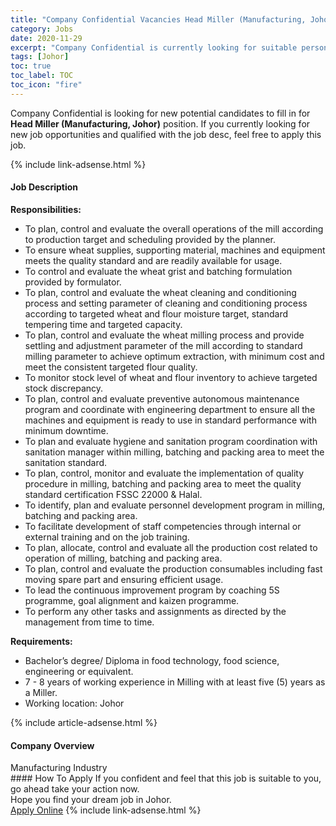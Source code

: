 ```yaml
---
title: "Company Confidential Vacancies Head Miller (Manufacturing, Johor)" 
category: Jobs 
date: 2020-11-29 
excerpt: "Company Confidential is currently looking for suitable person to fill in the Head Miller (Manufacturing, Johor) which positioned at Johor" 
tags: [Johor] 
toc: true 
toc_label: TOC 
toc_icon: "fire" 
--- 
```


<p>Company Confidential is looking for new potential candidates to fill in for <b>Head Miller (Manufacturing, Johor)</b> position. If you currently looking for new job opportunities and qualified with the job desc, feel free to apply this job.
</p>{% include link-adsense.html %} 
<div><div><div><h4>Job Description</h4></div></div><div><div><span><div><div><div><strong>Responsibilities:</strong></div><ul><li>To plan, control and evaluate the overall operations of the mill according to production target and scheduling provided by the planner.</li><li>To ensure wheat supplies, supporting material, machines and equipment meets the quality standard and are readily available for usage.</li><li>To control and evaluate the wheat grist and batching formulation provided by formulator.</li><li>To plan, control and evaluate the wheat cleaning and conditioning process and setting parameter of cleaning and conditioning process according to targeted wheat and flour moisture target, standard tempering time and targeted capacity.</li><li>To plan, control and evaluate the wheat milling process and provide settling and adjustment parameter of the mill according to standard milling parameter to achieve optimum extraction, with minimum cost and meet the consistent targeted flour quality.</li><li>To monitor stock level of wheat and flour inventory to achieve targeted stock discrepancy.</li><li>To plan, control and evaluate preventive autonomous maintenance program and coordinate with engineering department to ensure all the machines and equipment is ready to use in standard performance with minimum downtime.</li><li>To plan and evaluate hygiene and sanitation program coordination with sanitation manager within milling, batching and packing area to meet the sanitation standard.</li><li>To plan, control, monitor and evaluate the implementation of quality procedure in milling, batching and packing area to meet the quality standard certification FSSC 22000 &amp; Halal.</li><li>To identify, plan and evaluate personnel development program in milling, batching and packing area.</li><li>To facilitate development of staff competencies through internal or external training and on the job training.</li><li>To plan, allocate, control and evaluate all the production cost related to operation of milling, batching and packing area.</li><li>To plan, control and evaluate the production consumables including fast moving spare part and ensuring efficient usage.</li><li>To lead the continuous improvement program by coaching 5S programme, goal alignment and kaizen programme.</li><li>To perform any other tasks and assignments as directed by the management from time to time.</li></ul><div><strong>Requirements:</strong></div><ul><li>Bachelor&#8217;s degree/ Diploma in food technology, food science, engineering or equivalent.</li><li>7 - 8 years of working experience in Milling with at least five (5) years as a Miller.</li><li>Working location: Johor</li></ul></div></div></span></div></div></div> 
{% include article-adsense.html %} 
<div><div><div><h4>Company Overview</h4></div></div><div><div><span><div><div>Manufacturing Industry</div></div></span></div></div></div> 
#### How To Apply 
If you confident and feel that this job is suitable to you, go ahead take your action now. <br/> 
Hope you find your dream job in Johor. <br/> 
<a href="https://www.jobstreet.com.my/en/job/head-miller-manufacturing-johor-4422817?jobId=jobstreet-my-job-4422817&sectionRank=14&token=0~5dfc45e5-5755-4597-8ce8-8345171d7983&fr=SRP%20View%20In%20New%20Ta" class="btn btn--info" target="_blank" rel="nofollow noopenner">Apply Online</a> 
{% include link-adsense.html %} 